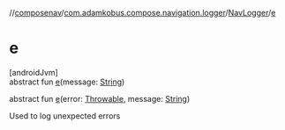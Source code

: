 //[composenav](../../../index.md)/[com.adamkobus.compose.navigation.logger](../index.md)/[NavLogger](index.md)/[e](e.md)

# e

[androidJvm]\
abstract fun [e](e.md)(message: [String](https://kotlinlang.org/api/latest/jvm/stdlib/kotlin/-string/index.html))

abstract fun [e](e.md)(error: [Throwable](https://kotlinlang.org/api/latest/jvm/stdlib/kotlin/-throwable/index.html), message: [String](https://kotlinlang.org/api/latest/jvm/stdlib/kotlin/-string/index.html))

Used to log unexpected errors
